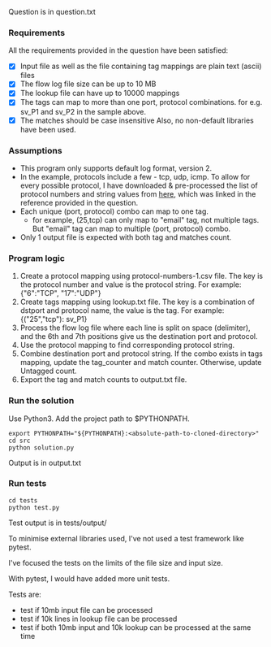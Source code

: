 Question is in question.txt

### Requirements
All the requirements provided in the question have been satisfied:
- [x] Input file as well as the file containing tag mappings are plain text (ascii) files
- [x] The flow log file size can be up to 10 MB
- [x] The lookup file can have up to 10000 mappings
- [x] The tags can map to more than one port, protocol combinations.  for e.g. sv_P1 and sv_P2 in the sample above.
- [x] The matches should be case insensitive
Also, no non-default libraries have been used.

### Assumptions
- This program only supports default log format, version 2.
- In the example, protocols include a few - tcp, udp, icmp. To allow for every possible protocol, I have downloaded & pre-processed the list of protocol numbers and string values from [here](https://www.iana.org/assignments/protocol-numbers/protocol-numbers.xhtml), which was linked in the reference provided in the question.
- Each unique (port, protocol) combo can map to one tag. 
  - for example, (25,tcp) can only map to "email" tag, not multiple tags. But "email" tag can map to multiple (port, protocol) combo.
- Only 1 output file is expected with both tag and matches count.

### Program logic
1. Create a protocol mapping using protocol-numbers-1.csv file. The key is the protocol number and value is the protocol string.
For example: {"6":"TCP", "17":"UDP"}
2. Create tags mapping using lookup.txt file. The key is a combination of dstport and protocol name, the value is the tag.
For example: {("25","tcp"): sv_P1}
3. Process the flow log file where each line is split on space (delimiter), and the 6th and 7th positions give us the destination port and protocol.
4. Use the protocol mapping to find corresponding protocol string.
5. Combine destination port and protocol string. If the combo exists in tags mapping, update the tag_counter and match counter. Otherwise, update Untagged count.
6. Export the tag and match counts to output.txt file.

### Run the solution
Use Python3. Add the project path to $PYTHONPATH.

```commandline
export PYTHONPATH="${PYTHONPATH}:<absolute-path-to-cloned-directory>"
cd src
python solution.py
```
Output is in output.txt

### Run tests

```commandline
cd tests
python test.py
```
Test output is in tests/output/

To minimise external libraries used, I've not used a test framework like pytest.

I've focused the tests on the limits of the file size and input size.

With pytest, I would have added more unit tests.

  Tests are:
- test if 10mb input file can be processed
- test if 10k lines in lookup file can be processed
- test if both 10mb input and 10k lookup can be processed at the same time
